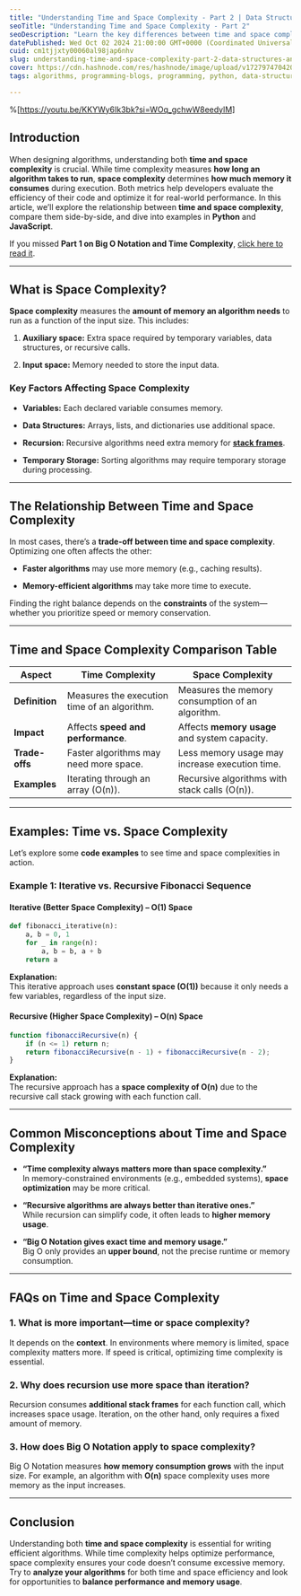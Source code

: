 ```yaml
---
title: "Understanding Time and Space Complexity - Part 2 | Data Structures and Algorithms"
seoTitle: "Understanding Time and Space Complexity - Part 2"
seoDescription: "Learn the key differences between time and space complexity, explore practical examples, and understand how to balance algorithm performance and memory"
datePublished: Wed Oct 02 2024 21:00:00 GMT+0000 (Coordinated Universal Time)
cuid: cm1tjjxty00060al98jap6nhv
slug: understanding-time-and-space-complexity-part-2-data-structures-and-algorithms
cover: https://cdn.hashnode.com/res/hashnode/image/upload/v1727974704207/4ac18244-5bf0-4ddd-8362-36cf42be4666.png
tags: algorithms, programming-blogs, programming, python, data-structures

---
```


%[https://youtu.be/KKYWy6Ik3bk?si=WOq_gchwW8eedylM] 

## Introduction

When designing algorithms, understanding both **time and space complexity** is crucial. While time complexity measures **how long an algorithm takes to run**, **space complexity** determines **how much memory it consumes** during execution. Both metrics help developers evaluate the efficiency of their code and optimize it for real-world performance. In this article, we’ll explore the relationship between **time and space complexity**, compare them side-by-side, and dive into examples in **Python** and **JavaScript**.

If you missed **Part 1 on Big O Notation and Time Complexity**, [click here to read it](https://hojaleaks.com/understanding-time-complexity-big-o-notation-part-1-data-structures-and-algorithms).

---

## What is Space Complexity?

**Space complexity** measures the **amount of memory an algorithm needs** to run as a function of the input size. This includes:

1. **Auxiliary space:** Extra space required by temporary variables, data structures, or recursive calls.
    
2. **Input space:** Memory needed to store the input data.
    

### Key Factors Affecting Space Complexity

* **Variables:** Each declared variable consumes memory.
    
* **Data Structures:** Arrays, lists, and dictionaries use additional space.
    
* **Recursion:** Recursive algorithms need extra memory for [**stack frames**](https://en.wikipedia.org/wiki/Call_stack).
    
* **Temporary Storage:** Sorting algorithms may require temporary storage during processing.
    

---

## The Relationship Between Time and Space Complexity

In most cases, there’s a **trade-off between time and space complexity**. Optimizing one often affects the other:

* **Faster algorithms** may use more memory (e.g., caching results).
    
* **Memory-efficient algorithms** may take more time to execute.
    

Finding the right balance depends on the **constraints** of the system—whether you prioritize speed or memory conservation.

---

## Time and Space Complexity Comparison Table

| **Aspect** | **Time Complexity** | **Space Complexity** |
| --- | --- | --- |
| **Definition** | Measures the execution time of an algorithm. | Measures the memory consumption of an algorithm. |
| **Impact** | Affects **speed and performance**. | Affects **memory usage** and system capacity. |
| **Trade-offs** | Faster algorithms may need more space. | Less memory usage may increase execution time. |
| **Examples** | Iterating through an array (O(n)). | Recursive algorithms with stack calls (O(n)). |

---

## Examples: Time vs. Space Complexity

Let’s explore some **code examples** to see time and space complexities in action.

### Example 1: Iterative vs. Recursive Fibonacci Sequence

#### Iterative (Better Space Complexity) – O(1) Space

```python
def fibonacci_iterative(n):
    a, b = 0, 1
    for _ in range(n):
        a, b = b, a + b
    return a
```

**Explanation:**  
This iterative approach uses **constant space (O(1))** because it only needs a few variables, regardless of the input size.

#### Recursive (Higher Space Complexity) – O(n) Space

```javascript
function fibonacciRecursive(n) {
    if (n <= 1) return n;
    return fibonacciRecursive(n - 1) + fibonacciRecursive(n - 2);
}
```

**Explanation:**  
The recursive approach has a **space complexity of O(n)** due to the recursive call stack growing with each function call.

---

## Common Misconceptions about Time and Space Complexity

* **“Time complexity always matters more than space complexity.”**  
    In memory-constrained environments (e.g., embedded systems), **space optimization** may be more critical.
    
* **“Recursive algorithms are always better than iterative ones.”**  
    While recursion can simplify code, it often leads to **higher memory usage**.
    
* **“Big O Notation gives exact time and memory usage.”**  
    Big O only provides an **upper bound**, not the precise runtime or memory consumption.
    

---

## FAQs on Time and Space Complexity

### 1\. What is more important—time or space complexity?

It depends on the **context**. In environments where memory is limited, space complexity matters more. If speed is critical, optimizing time complexity is essential.

### 2\. Why does recursion use more space than iteration?

Recursion consumes **additional stack frames** for each function call, which increases space usage. Iteration, on the other hand, only requires a fixed amount of memory.

### 3\. How does Big O Notation apply to space complexity?

Big O Notation measures **how memory consumption grows** with the input size. For example, an algorithm with **O(n)** space complexity uses more memory as the input increases.

---

## Conclusion

Understanding both **time and space complexity** is essential for writing efficient algorithms. While time complexity helps optimize performance, space complexity ensures your code doesn’t consume excessive memory. Try to **analyze your algorithms** for both time and space efficiency and look for opportunities to **balance performance and memory usage**.